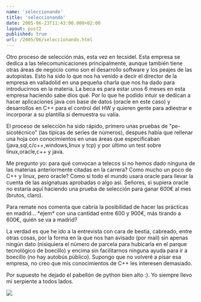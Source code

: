 ```yaml
---
name: 'seleccionando'
title: 'seleccionando'
date: 2005-06-23T11:43:00.000+02:00
layout: post2
published: true
url: /2005/06/seleccionando.html
---
```


Otro proceso de selección más, esta vez en tecsidel. Esta empresa se dedica a las telecomunicaciones principalmente, aunque también tiene otras áreas de negocio como son el desarrollo software y los peajes de las autopistas. Esto ha sido lo que nos ha venido a decir el director de la empresa en valladolid en una pequeña charla que nos ha dado para introducirnos en la materia. La beca es para estar unos 6 meses en esta empresa haciendo sabe dios qué. Por lo que he podido intuir se dedican a hacer aplicaciones java con base de datos (oracle en este caso) y desarrollos en C++ para el control del HW y quieren gente para adiestrar e incorporar a su plantilla si demuestra su valía.  
  
El proceso de selección ha sido rápido, primero unas pruebas de "pe-sicotécnico" (las típicas de series de números), después había que rellenar una hoja con conocimientos en unas áreas que especificaban (java,sql,c/c++,windows,linux y tcp) y por último un test sobre linux,oracle,c++ y java.  
  
Me pregunto yo: para qué convocan a telecos si no hemos dado ninguna de las materias anteriormente citadas en la carrera? Como mucho un poco de C++ y linux, pero oracle? Como si todo el mundo usara oracle para llevar la cuenta de las asignatuas aprobadas o algo así. Señores, si supiera oracle no estaría aquí haciendo una prueba de selección para ganar 600€ al mes (brutos, claro).  
  
Para remate nos comenta que cabría la posibilidad de hacer las prácticas en madrid... \*ejem\* con una cantidad entre 600 y 900€, más tirando a 600€, quién se va a madrid?  
  
La verdad es que he ido a la entrevista con cara de bestia, cabreado, entre otras cosas, por la forma en la que nos han avisado (por mail) sin apenas ningún dato (nisiquiera el número de parcela para hubicarla en el parque tecnológico de boecillo) y encima sin facilitarnos ninguna ayuda para ir a boecillo (no hay autobús público). Supongo que no volveré a pisar esa empresa, no creo que mis conocimientos de C++ les interesen demasiado.  
  
Por supuesto he dejado el pabellón de python bien alto :). Yo siempre llevo mi serpiente a todos lados.  
  
![](http://www.python.org/pics/PyBanner045.gif)